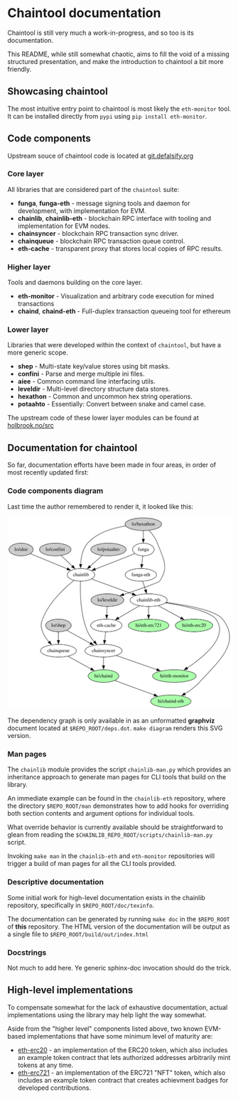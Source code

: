 # Chaintool documentation

Chaintool is still very much a work-in-progress, and so too is its documentation.

This README, while still somewhat chaotic, aims to fill the void of a missing structured presentation, and make the introduction to chaintool a bit more friendly.


## Showcasing chaintool

The most intuitive entry point to chaintool is most likely the `eth-monitor` tool. It can be installed directly from `pypi` using `pip install eth-monitor`.


## Code components

Upstream souce of chaintool code is located at [git.defalsify.org](https://git.defalsify.org)


### Core layer

All libraries that are considered part of the `chaintool` suite:

* **funga**, **funga-eth** - message signing tools and daemon for development, with implementation for EVM.
* **chainlib**, **chainlib-eth** - blockchain RPC interface with tooling and implementation for EVM nodes.
* **chainsyncer** - blockchain RPC transaction sync driver.
* **chainqueue** - blockchain RPC transaction queue control.
* **eth-cache** - transparent proxy that stores local copies of RPC results.


### Higher layer

Tools and daemons building on the core layer.

* **eth-monitor** - Visualization and arbitrary code execution for mined transactions
* **chaind**, **chaind-eth** - Full-duplex transaction queueing tool for ethereum


### Lower layer

Libraries that were developed within the context of `chaintool`, but have a more generic scope.

* **shep** - Multi-state key/value stores using bit masks.
* **confini** - Parse and merge multiple ini files.
* **aiee** - Common command line interfacing utils.
* **leveldir** - Multi-level directory structure data stores.
* **hexathon** - Common and uncommon hex string operations.
* **potaahto** - Essentially: Convert between snake and camel case.

The upstream code of these lower layer modules can be found at [holbrook.no/src](https://holbrook.no/src)


## Documentation for chaintool


So far, documentation efforts have been made in four areas, in order of most recently updated first:


### Code components diagram

Last time the author remembered to render it, it looked like this:

![](./build/deps.svg)

The dependency graph is only available in as an unformatted **graphviz** document located at `$REPO_ROOT/deps.dot`. `make diagram` renders this SVG version.


### Man pages

The `chainlib` module provides the script `chainlib-man.py` which provides an inheritance approach to generate man pages for CLI tools that build on the library.

An immediate example can be found in the `chainlib-eth` repository, where the directory `$REPO_ROOT/man` demonstrates how to add hooks for overriding both section contents and argument options for individual tools.

What override behavior is currently available should be straightforward to glean from reading the `$CHAINLIB_REPO_ROOT/scripts/chainlib-man.py` script.

Invoking `make man` in the `chainlib-eth` and `eth-monitor` repositories will trigger a build of man pages for all the CLI tools provided.


### Descriptive documentation

Some initial work for high-level documentation exists in the chainlib repository, specifically in `$REPO_ROOT/doc/texinfo`.

The documentation can be generated by running `make doc` in the `$REPO_ROOT` of **this** repository. The HTML version of the documentation will be output as a single file to `$REPO_ROOT/build/out/index.html`


### Docstrings

Not much to add here. Ye generic sphinx-doc invocation should do the trick.


## High-level implementations

To compensate somewhat for the lack of exhaustive documentation, actual implementations using the library may help light the way somewhat.

Aside from the "higher level" components listed above, two known EVM-based implementations that have some minimum level of maturity are:

* [eth-erc20](https://git.defalsify.org/eth-erc20) - an implementation of the ERC20 token, which also includes an example token contract that lets authorized addresses arbitrarily mint tokens at any time.
* [eth-erc721](https://git.defalsify.org/eth-erc721) - an implementation of the ERC721 "NFT" token, which also includes an example token contract that creates achievment badges for developed contributions.
